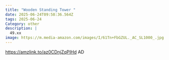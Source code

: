 ```yaml
---
title: "Wooden Standing Tower "
date: 2025-06-24T09:58:36.564Z
tags: 2025-06-24
Category: other
description: |
  49.xx
image: https://m.media-amazon.com/images/I/61Tn+FbGZUL._AC_SL1000_.jpg
---
```

https://amzlink.to/az0CDnjZqPIHd
AD